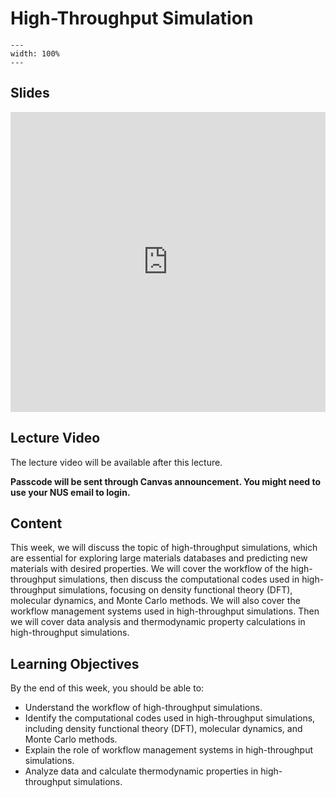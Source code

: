 # High-Throughput Simulation
```{image} ../figures/high_throughput_title.jpeg
---
width: 100%
---
```

## Slides
<iframe src="https://docs.google.com/presentation/d/e/2PACX-1vTkfh3A_9BP9NEkZzWu9SIB_z8jBCsWKaJpxuX-GtwOU23jn636KazPDUHtH3sN2ayskbnpzcNRbQTL/embed?start=false&loop=false&delayms=3000" frameborder="0" width="100%" height="480" allowfullscreen="true" mozallowfullscreen="true" webkitallowfullscreen="true"></iframe>

## Lecture Video
The lecture video will be available after this lecture.

**Passcode will be sent through Canvas announcement. You might need to use your NUS email to login.**

## Content
This week, we will discuss the topic of high-throughput simulations, which are essential for exploring large materials databases and predicting new materials with desired properties. We will cover the workflow of the high-throughput simulations, then discuss the computational codes used in high-throughput simulations, focusing on density functional theory (DFT), molecular dynamics, and Monte Carlo methods. We will also cover the workflow management systems used in high-throughput simulations. Then we will cover data analysis and thermodynamic property calculations in high-throughput simulations.

## Learning Objectives
By the end of this week, you should be able to:
- Understand the workflow of high-throughput simulations.
- Identify the computational codes used in high-throughput simulations, including density functional theory (DFT), molecular dynamics, and Monte Carlo methods.
- Explain the role of workflow management systems in high-throughput simulations.
- Analyze data and calculate thermodynamic properties in high-throughput simulations.
